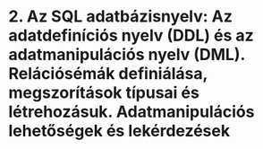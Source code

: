 # 2. Az SQL adatbázisnyelv: Az adatdefiníciós nyelv (DDL) és az adatmanipulációs nyelv (DML). Relációsémák definiálása, megszorítások típusai és létrehozásuk. Adatmanipulációs lehetőségek és lekérdezések
